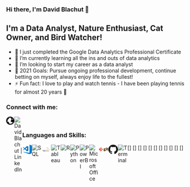 ### Hi there, I'm **David Blachut** 👋

## I'm a Data Analyst, Nature Enthusiast, Cat Owner, and Bird Watcher!

- 🔭 I just completed the Google Data Analytics Professional Certificate
- 🌱 I’m currently learning all the ins and outs of data analytics
- 👯 I’m looking to start my career as a data analyst
- 🥅 2021 Goals: Pursue ongoing professional development, continue betting on myself, always enjoy life to the fullest!
- ⚡ Fun fact: I love to play and watch tennis - I have been playing tennis for almost 20 years 🎾

### Connect with me:

[<img align="left" alt="https://davidblachut.github.io/" width="22px" src="https://raw.githubusercontent.com/iconic/open-iconic/master/svg/globe.svg" />][website]
[<img align="left" alt="David Blachut | LinkedIn" width="22px" src="https://cdn.jsdelivr.net/npm/simple-icons@v3/icons/linkedin.svg" />][linkedin]

<br />

### Languages and Skills:

[<img align="left" alt="Visual Studio Code" width="26px" src="https://raw.githubusercontent.com/github/explore/80688e429a7d4ef2fca1e82350fe8e3517d3494d/topics/visual-studio-code/visual-studio-code.png" />]
[<img align="left" alt="SQL" width="26px" src="https://www.clipartmax.com/png/middle/418-4186580_database-clipart-microsoft-sql-server-azure-sql-server.png" />]
[<img align="left" alt="MySQL" width="26px" src="https://raw.githubusercontent.com/github/explore/80688e429a7d4ef2fca1e82350fe8e3517d3494d/topics/mysql/mysql.png" />]
[<img align="left" alt="Tableau" width="26px" src="https://analyticstraininghub.com/wp-content/uploads/2020/10/icon-tableau-400x400.png" />]
[<img align="left" alt="R" width="26px" src="https://cdn.iconscout.com/icon/free/png-256/r-5-283170.png" />]
[<img align="left" alt="Python" width="26px" src="https://blog.savoirfairelinux.com/en-ca/wp-content/uploads/sites/2/2017/11/Python-Logo-PNG-Image-1.png" />]
[<img align="left" alt="PowerBI" width="26px" src="https://powerbi.microsoft.com/pictures/shared/social/social-default-image.png" />]
[<img align="left" alt="Microsoft Office" width="26px" src="https://upload.wikimedia.org/wikipedia/commons/thumb/5/5f/Microsoft_Office_logo_%282019%E2%80%93present%29.svg/1200px-Microsoft_Office_logo_%282019%E2%80%93present%29.svg.png" />]
[<img align="left" alt="Git" width="26px" src="https://raw.githubusercontent.com/github/explore/80688e429a7d4ef2fca1e82350fe8e3517d3494d/topics/git/git.png" />]
[<img align="left" alt="GitHub" width="26px" src="https://raw.githubusercontent.com/github/explore/78df643247d429f6cc873026c0622819ad797942/topics/github/github.png" />]
[<img align="left" alt="Terminal" width="26px" src="https://miro.medium.com/max/448/1*Fq0GuTM3LZ7S6I_mW1hD9A.png" />]

[website]: https://davidblachut.github.io/
[linkedin]: https://www.linkedin.com/in/david-blachut-b749b4114/
